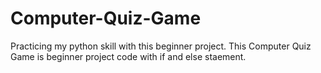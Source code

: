 # Computer-Quiz-Game
Practicing my python skill with this beginner project.
This Computer Quiz Game is beginner project code with if and else staement.
